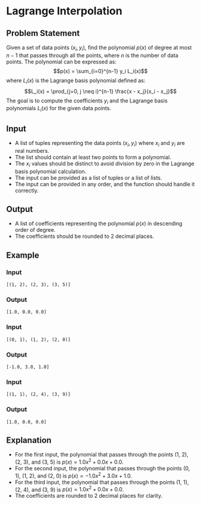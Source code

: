 # Lagrange Interpolation

## Problem Statement

Given a set of data points $(x_i, y_i)$, find the polynomial $p(x)$ of degree at most $n-1$ that passes through all the points, where $n$ is the number of data points. The polynomial can be expressed as:
$$p(x) = \sum_{i=0}^{n-1} y_i L_i(x)$$
where $L_i(x)$ is the Lagrange basis polynomial defined as:
$$L_i(x) = \prod_{j=0, j \neq i}^{n-1} \frac{x - x_j}{x_i - x_j}$$
The goal is to compute the coefficients $y_i$ and the Lagrange basis polynomials $L_i(x)$ for the given data points.

## Input

- A list of tuples representing the data points $(x_i, y_i)$ where $x_i$ and $y_i$ are real numbers.
- The list should contain at least two points to form a polynomial.
- The $x_i$ values should be distinct to avoid division by zero in the Lagrange basis polynomial calculation.
- The input can be provided as a list of tuples or a list of lists.
- The input can be provided in any order, and the function should handle it correctly.

## Output

- A list of coefficients representing the polynomial $p(x)$ in descending order of degree.
- The coefficients should be rounded to 2 decimal places.

## Example

### Input

```
[(1, 2), (2, 3), (3, 5)]
```

### Output

```
[1.0, 0.0, 0.0]
```

### Input

```
[(0, 1), (1, 2), (2, 0)]
```

### Output

```
[-1.0, 3.0, 1.0]
```

### Input

```
[(1, 1), (2, 4), (3, 9)]
```

### Output

```
[1.0, 0.0, 0.0]
```

## Explanation

- For the first input, the polynomial that passes through the points (1, 2), (2, 3), and (3, 5) is $p(x) = 1.0x^2 + 0.0x + 0.0$.
- For the second input, the polynomial that passes through the points (0, 1), (1, 2), and (2, 0) is $p(x) = -1.0x^2 + 3.0x + 1.0$.
- For the third input, the polynomial that passes through the points (1, 1), (2, 4), and (3, 9) is $p(x) = 1.0x^2 + 0.0x + 0.0$.
- The coefficients are rounded to 2 decimal places for clarity.
